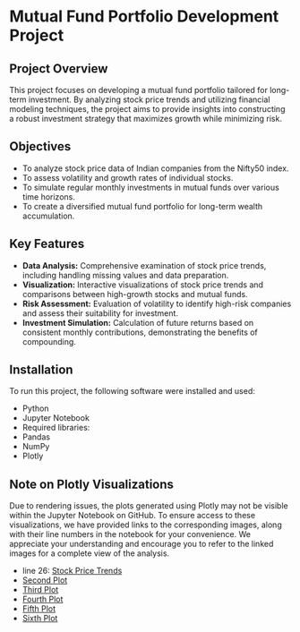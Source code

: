 # Mutual Fund Portfolio Development Project

## Project Overview
This project focuses on developing a mutual fund portfolio tailored for long-term investment. By analyzing stock price trends and utilizing financial modeling techniques, the project aims to provide insights into constructing a robust investment strategy that maximizes growth while minimizing risk.

## Objectives
- To analyze stock price data of Indian companies from the Nifty50 index.
- To assess volatility and growth rates of individual stocks.
- To simulate regular monthly investments in mutual funds over various time horizons.
- To create a diversified mutual fund portfolio for long-term wealth accumulation.

## Key Features
- **Data Analysis:** Comprehensive examination of stock price trends, including handling missing values and data preparation.
- **Visualization:** Interactive visualizations of stock price trends and comparisons between high-growth stocks and mutual funds.
- **Risk Assessment:** Evaluation of volatility to identify high-risk companies and assess their suitability for investment.
- **Investment Simulation:** Calculation of future returns based on consistent monthly contributions, demonstrating the benefits of compounding.

## Installation
To run this project, the following software were installed and used:

- Python
- Jupyter Notebook
- Required libraries:
- Pandas
- NumPy
- Plotly

## Note on Plotly Visualizations

Due to rendering issues, the plots generated using Plotly may not be visible within the Jupyter Notebook on GitHub. To ensure access to these visualizations, we have provided links to the corresponding images, along with their line numbers in the notebook for your convenience. We appreciate your understanding and encourage you to refer to the linked images for a complete view of the analysis.

- line 26: [Stock Price Trends](img/newplot_1.png)
- [Second Plot](img/newplot_2.png)
- [Third Plot](img/newplot_3.png)
- [Fourth Plot](img/newplot_4.png)
- [Fifth Plot](img/newplot_5.png)
- [Sixth Plot](img/newplot_6.png)
